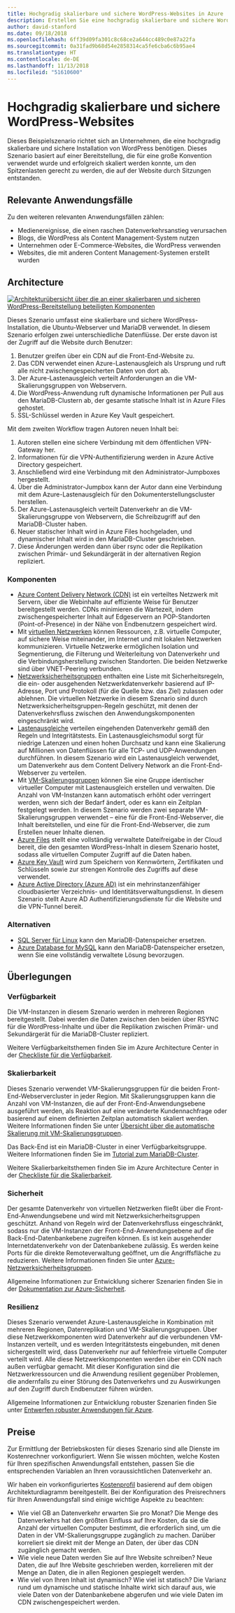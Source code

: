 ```yaml
---
title: Hochgradig skalierbare und sichere WordPress-Websites in Azure
description: Erstellen Sie eine hochgradig skalierbare und sichere WordPress-Website für Medienereignisse.
author: david-stanford
ms.date: 09/18/2018
ms.openlocfilehash: 6ff39d09fa301c8c68ce2a644cc489c0e87a22fa
ms.sourcegitcommit: 0a31fad9b68d54e2858314ca5fe6cba6c6b95ae4
ms.translationtype: HT
ms.contentlocale: de-DE
ms.lasthandoff: 11/13/2018
ms.locfileid: "51610600"
---
```

# <a name="highly-scalable-and-secure-wordpress-website"></a>Hochgradig skalierbare und sichere WordPress-Websites

Dieses Beispielszenario richtet sich an Unternehmen, die eine hochgradig skalierbare und sichere Installation von WordPress benötigen. Dieses Szenario basiert auf einer Bereitstellung, die für eine große Konvention verwendet wurde und erfolgreich skaliert werden konnte, um den Spitzenlasten gerecht zu werden, die auf der Website durch Sitzungen entstanden.

## <a name="relevant-use-cases"></a>Relevante Anwendungsfälle

Zu den weiteren relevanten Anwendungsfällen zählen:

* Medienereignisse, die einen raschen Datenverkehrsanstieg verursachen
* Blogs, die WordPress als Content Management-System nutzen
* Unternehmen oder E-Commerce-Websites, die WordPress verwenden
* Websites, die mit anderen Content Management-Systemen erstellt wurden

## <a name="architecture"></a>Architecture

[![Architekturübersicht über die an einer skalierbaren und sicheren WordPress-Bereitstellung beteiligten Komponenten](media/secure-scalable-wordpress.png)](media/secure-scalable-wordpress.png#lightbox)

Dieses Szenario umfasst eine skalierbare und sichere WordPress-Installation, die Ubuntu-Webserver und MariaDB verwendet. In diesem Szenario erfolgen zwei unterschiedliche Datenflüsse. Der erste davon ist der Zugriff auf die Website durch Benutzer:

1. Benutzer greifen über ein CDN auf die Front-End-Website zu.
2. Das CDN verwendet einen Azure-Lastenausgleich als Ursprung und ruft alle nicht zwischengespeicherten Daten von dort ab.
3. Der Azure-Lastenausgleich verteilt Anforderungen an die VM-Skalierungsgruppen von Webservern.
4. Die WordPress-Anwendung ruft dynamische Informationen per Pull aus den MariaDB-Clustern ab, der gesamte statische Inhalt ist in Azure Files gehostet.
5. SSL-Schlüssel werden in Azure Key Vault gespeichert.

Mit dem zweiten Workflow tragen Autoren neuen Inhalt bei:

1. Autoren stellen eine sichere Verbindung mit dem öffentlichen VPN-Gateway her.
2. Informationen für die VPN-Authentifizierung werden in Azure Active Directory gespeichert.
3. Anschließend wird eine Verbindung mit den Administrator-Jumpboxes hergestellt.
4. Über die Administrator-Jumpbox kann der Autor dann eine Verbindung mit dem Azure-Lastenausgleich für den Dokumenterstellungscluster herstellen.
5. Der Azure-Lastenausgleich verteilt Datenverkehr an die VM-Skalierungsgruppe von Webservern, die Schreibzugriff auf den MariaDB-Cluster haben.
6. Neuer statischer Inhalt wird in Azure Files hochgeladen, und dynamischer Inhalt wird in den MariaDB-Cluster geschrieben.
7. Diese Änderungen werden dann über rsync oder die Replikation zwischen Primär- und Sekundärgerät in der alternativen Region repliziert.

### <a name="components"></a>Komponenten

* [Azure Content Delivery Network (CDN)](/azure/cdn/cdn-overview) ist ein verteiltes Netzwerk mit Servern, über die Webinhalte auf effiziente Weise für Benutzer bereitgestellt werden. CDNs minimieren die Wartezeit, indem zwischengespeicherter Inhalt auf Edgeservern an POP-Standorten (Point-of-Presence) in der Nähe von Endbenutzern gespeichert wird.
* Mit [virtuellen Netzwerken](/azure/virtual-network/virtual-networks-overview) können Ressourcen, z.B. virtuelle Computer, auf sichere Weise miteinander, im Internet und mit lokalen Netzwerken kommunizieren. Virtuelle Netzwerke ermöglichen Isolation und Segmentierung, die Filterung und Weiterleitung von Datenverkehr und die Verbindungsherstellung zwischen Standorten. Die beiden Netzwerke sind über VNET-Peering verbunden.
* [Netzwerksicherheitsgruppen](/azure/virtual-network/security-overview) enthalten eine Liste mit Sicherheitsregeln, die ein- oder ausgehenden Netzwerkdatenverkehr basierend auf IP-Adresse, Port und Protokoll (für die Quelle bzw. das Ziel) zulassen oder ablehnen. Die virtuellen Netzwerke in diesem Szenario sind durch Netzwerksicherheitsgruppen-Regeln geschützt, mit denen der Datenverkehrsfluss zwischen den Anwendungskomponenten eingeschränkt wird.
* [Lastenausgleiche](/azure/load-balancer/load-balancer-overview) verteilen eingehenden Datenverkehr gemäß den Regeln und Integritätstests. Ein Lastenausgleichsmodul sorgt für niedrige Latenzen und einen hohen Durchsatz und kann eine Skalierung auf Millionen von Datenflüssen für alle TCP- und UDP-Anwendungen durchführen. In diesem Szenario wird ein Lastenausgleich verwendet, um Datenverkehr aus dem Content Delivery Network an die Front-End-Webserver zu verteilen.
* Mit [VM-Skalierungsgruppen][docs-vmss] können Sie eine Gruppe identischer virtueller Computer mit Lastenausgleich erstellen und verwalten. Die Anzahl von VM-Instanzen kann automatisch erhöht oder verringert werden, wenn sich der Bedarf ändert, oder es kann ein Zeitplan festgelegt werden. In diesem Szenario werden zwei separate VM-Skalierungsgruppen verwendet – eine für die Front-End-Webserver, die Inhalt bereitstellen, und eine für die Front-End-Webserver, die zum Erstellen neuer Inhalte dienen.
* [Azure Files](/azure/storage/files/storage-files-introduction) stellt eine vollständig verwaltete Dateifreigabe in der Cloud bereit, die den gesamten WordPress-Inhalt in diesem Szenario hostet, sodass alle virtuellen Computer Zugriff auf die Daten haben.
* [Azure Key Vault](/azure/key-vault/key-vault-overview) wird zum Speichern von Kennwörtern, Zertifikaten und Schlüsseln sowie zur strengen Kontrolle des Zugriffs auf diese verwendet.
* [Azure Active Directory (Azure AD)](/azure/active-directory/fundamentals/active-directory-whatis) ist ein mehrinstanzenfähiger cloudbasierter Verzeichnis- und Identitätsverwaltungsdienst. In diesem Szenario stellt Azure AD Authentifizierungsdienste für die Website und die VPN-Tunnel bereit.

### <a name="alternatives"></a>Alternativen

* [SQL Server für Linux](/azure/virtual-machines/linux/sql/sql-server-linux-virtual-machines-overview) kann den MariaDB-Datenspeicher ersetzen.
* [Azure Database for MySQL](/azure/mysql/overview) kann den MariaDB-Datenspeicher ersetzen, wenn Sie eine vollständig verwaltete Lösung bevorzugen.

## <a name="considerations"></a>Überlegungen

### <a name="availability"></a>Verfügbarkeit

Die VM-Instanzen in diesem Szenario werden in mehreren Regionen bereitgestellt. Dabei werden die Daten zwischen den beiden über RSYNC für die WordPress-Inhalte und über die Replikation zwischen Primär- und Sekundärgerät für die MariaDB-Cluster repliziert.

Weitere Verfügbarkeitsthemen finden Sie im Azure Architecture Center in der [Checkliste für die Verfügbarkeit][availability].

### <a name="scalability"></a>Skalierbarkeit

Dieses Szenario verwendet VM-Skalierungsgruppen für die beiden Front-End-Webservercluster in jeder Region. Mit Skalierungsgruppen kann die Anzahl von VM-Instanzen, die auf der Front-End-Anwendungsebene ausgeführt werden, als Reaktion auf eine veränderte Kundennachfrage oder basierend auf einem definierten Zeitplan automatisch skaliert werden. Weitere Informationen finden Sie unter [Übersicht über die automatische Skalierung mit VM-Skalierungsgruppen][docs-vmss-autoscale].

Das Back-End ist ein MariaDB-Cluster in einer Verfügbarkeitsgruppe. Weitere Informationen finden Sie im [Tutorial zum MariaDB-Cluster][mariadb-tutorial].

Weitere Skalierbarkeitsthemen finden Sie im Azure Architecture Center in der [Checkliste für die Skalierbarkeit][scalability].

### <a name="security"></a>Sicherheit

Der gesamte Datenverkehr von virtuellen Netzwerken fließt über die Front-End-Anwendungsebene und wird mit Netzwerksicherheitsgruppen geschützt. Anhand von Regeln wird der Datenverkehrsfluss eingeschränkt, sodass nur die VM-Instanzen der Front-End-Anwendungsebene auf die Back-End-Datenbankebene zugreifen können. Es ist kein ausgehender Internetdatenverkehr von der Datenbankebene zulässig. Es werden keine Ports für die direkte Remoteverwaltung geöffnet, um die Angriffsfläche zu reduzieren. Weitere Informationen finden Sie unter [Azure-Netzwerksicherheitsgruppen][docs-nsg].

Allgemeine Informationen zur Entwicklung sicherer Szenarien finden Sie in der [Dokumentation zur Azure-Sicherheit][security].

### <a name="resiliency"></a>Resilienz

Dieses Szenario verwendet Azure-Lastenausgleiche in Kombination mit mehreren Regionen, Datenreplikation und VM-Skalierungsgruppen. Über diese Netzwerkkomponenten wird Datenverkehr auf die verbundenen VM-Instanzen verteilt, und es werden Integritätstests eingebunden, mit denen sichergestellt wird, dass Datenverkehr nur auf fehlerfreie virtuelle Computer verteilt wird. Alle diese Netzwerkkomponenten werden über ein CDN nach außen verfügbar gemacht. Mit dieser Konfiguration sind die Netzwerkressourcen und die Anwendung resilient gegenüber Problemen, die andernfalls zu einer Störung des Datenverkehrs und zu Auswirkungen auf den Zugriff durch Endbenutzer führen würden.

Allgemeine Informationen zur Entwicklung robuster Szenarien finden Sie unter [Entwerfen robuster Anwendungen für Azure][resiliency].

## <a name="pricing"></a>Preise

Zur Ermittlung der Betriebskosten für dieses Szenario sind alle Dienste im Kostenrechner vorkonfiguriert. Wenn Sie wissen möchten, welche Kosten für Ihren spezifischen Anwendungsfall entstehen, passen Sie die entsprechenden Variablen an Ihren voraussichtlichen Datenverkehr an.

Wir haben ein vorkonfiguriertes [Kostenprofil][pricing] basierend auf dem obigen Architekturdiagramm bereitgestellt. Bei der Konfiguration des Preisrechners für Ihren Anwendungsfall sind einige wichtige Aspekte zu beachten:

* Wie viel GB an Datenverkehr erwarten Sie pro Monat? Die Menge des Datenverkehrs hat den größten Einfluss auf Ihre Kosten, da sie die Anzahl der virtuellen Computer bestimmt, die erforderlich sind, um die Daten in der VM-Skalierungsgruppe zugänglich zu machen. Darüber korreliert sie direkt mit der Menge an Daten, der über das CDN zugänglich gemacht werden.
* Wie viele neue Daten werden Sie auf Ihre Website schreiben? Neue Daten, die auf Ihre Website geschrieben werden, korrelieren mit der Menge an Daten, die in allen Regionen gespiegelt werden.
* Wie viel von Ihren Inhalt ist dynamisch? Wie viel ist statisch? Die Varianz rund um dynamische und statische Inhalte wirkt sich darauf aus, wie viele Daten von der Datenbankebene abgerufen und wie viele Daten im CDN zwischengespeichert werden.

<!-- links -->
[architecture]: ./media/architecture-secure-scalable-wordpress.png
[mariadb-tutorial]: /azure/virtual-machines/linux/classic/mariadb-mysql-cluster
[docs-vmss]: /azure/virtual-machine-scale-sets/overview
[docs-vmss-autoscale]: /azure/virtual-machine-scale-sets/virtual-machine-scale-sets-autoscale-overview
[docs-nsg]: /azure/virtual-network/security-overview
[security]: /azure/security/
[availability]: ../../checklist/availability.md
[resiliency]: /azure/architecture/resiliency/
[scalability]: /azure/architecture/checklist/scalability
[pricing]: https://azure.com/e/a8c4809dab444c1ca4870c489fbb196b
